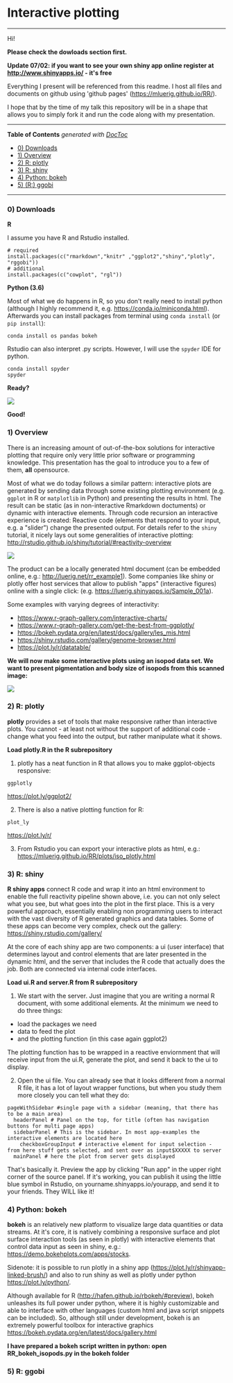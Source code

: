 # Interactive plotting

---

Hi!

**Please check the dowloads section first.**

**Update 07/02: if you want to see your own shiny app online register at http://www.shinyapps.io/ - it's free**

Everything I present will be referenced from this readme. I host all files and documents on github using 'github pages' (https://mluerig.github.io/RR/). 

I hope that by the time of my talk this repository will be in a shape that allows you to simply fork it and run the code along with my presentation.

---

<!-- START doctoc generated TOC please keep comment here to allow auto update -->
<!-- DON'T EDIT THIS SECTION, INSTEAD RE-RUN doctoc TO UPDATE -->
**Table of Contents**  *generated with [DocToc](https://github.com/thlorenz/doctoc)*

- [0) Downloads](#0-downloads)
- [1) Overview](#1-overview)
- [2) R: plotly](#2-r-plotly)
- [3) R: shiny](#3-r-shiny)
- [4) Python: bokeh](#4-python-bokeh)
- [5) (R:) ggobi](#5-r-ggobi)

<!-- END doctoc generated TOC please keep comment here to allow auto update -->

---



### 0) Downloads

**R**

I assume you have R and Rstudio installed.
```
# required
install.packages(c("rmarkdown","knitr" ,"ggplot2","shiny","plotly", "rggobi"))
# additional
install.packages(c("cowplot", "rgl"))

```

**Python (3.6)** 

Most of what we do happens in R, so you don't really need to install python (although I highly recommend it, e.g. https://conda.io/miniconda.html). Afterwards you can install packages from terminal using `conda install` (or `pip install`):

```
conda install os pandas bokeh
```
Rstudio can also interpret .py scripts. However, I will use the `spyder` IDE for python.    
```
conda install spyder
spyder
```

**Ready?**

![](https://media.giphy.com/media/XreQmk7ETCak0/giphy.gif)

**Good!**



### 1) Overview

There is an increasing amount of out-of-the-box solutions for interactive plotting that require only very little prior software or programming knowledge. This presentation has the goal to introduce you to a few of them, **all** opensource. 

Most of what we do today follows a similar pattern: interactive plots are generated by sending data through some existing plotting environment (e.g. `ggplot` in R or `matplotlib` in Python) and presenting the results in html. The result can be static (as in non-interactive Rmarkdown doctuments) or dynamic with interactive elements. Through code recursion an interactive experience is created: Reactive code (elements that respond to your input, e.g. a "slider") change the presented output. For details refer to the `shiny` tutorial, it nicely lays out some generalities of interactive plotting: http://rstudio.github.io/shiny/tutorial/#reactivity-overview

![](http://rstudio.github.io/shiny/tutorial/reactivity_diagrams/roles_implement.png)

The product can be a locally generated html document (can be embedded online, e.g.: http://luerig.net/rr_example1). Some companies like shiny or plotly offer host services that allow to publish "apps" (interactive figures) online with a single click: (e.g. https://luerig.shinyapps.io/Sample_001a).

Some examples with varying degrees of interactivity:

* https://www.r-graph-gallery.com/interactive-charts/
* https://www.r-graph-gallery.com/get-the-best-from-ggplotly/
* https://bokeh.pydata.org/en/latest/docs/gallery/les_mis.html
* https://shiny.rstudio.com/gallery/genome-browser.html
* https://plot.ly/r/datatable/


**We will now make some interactive plots using an isopod data set. We want to present pigmentation and body size of isopods from this scanned image:**

<img src="https://luerig.net/files/rr/Sample_001a.jpg">

### 2) R: plotly

**plotly** provides a set of tools that make responsive rather than interactive plots. You cannot - at least not without the support of additional code - change what you feed into the output, but rather manipulate what it shows.

**Load plotly.R in the R subrepository**

1) plotly has a neat function in R that allows you to make ggplot-objects responsive:

`ggplotly`

https://plot.ly/ggplot2/

2) There is also a native plotting function for R:

`plot_ly`

https://plot.ly/r/

3) From Rstudio you can export your interactive plots as html, e.g.: https://mluerig.github.io/RR/plots/iso_plotly.html



### 3) R: shiny

**R shiny apps** connect R code and wrap it into an html environment to enable the full reactivity pipeline shown above, i.e. you can not only select what you see, but what goes into the plot in the first place. This is a very powerful approach, essentially enabling non programming users to interact with the vast diversity of R generated graphics and data tables. Some of these apps can become very complex, check out the gallery: https://shiny.rstudio.com/gallery/

At the core of each shiny app are two components: a ui (user interface) that determines layout and control elements that are later presented in the dynamic html, and the server that includes the R code that actually does the job. Both are connected via internal code interfaces.

**Load ui.R and server.R from R subrepository**

1) We start with the server. Just imagine that you are writing a normal R document, with some additional elements. At the minimum we need to do three things:
* load the packages we need
* data to feed the plot
* and the plotting function (in this case again ggplot2)

The plotting function has to be wrapped in a reactive enviornment that will receive input from the ui.R, generate the plot, and send it back to the ui to display.

2) Open the ui file. You can already see that it looks different from a normal R file, it has a lot of layout wrapper functions, but when you study them more closely you can tell what they do:

```
pageWithSidebar #single page with a sidebar (meaning, that there has to be a main area)
  headerPanel # Panel on the top, for title (often has navigation buttons for multi page apps)
  sidebarPanel # This is the sidebar. In most app-examples the interactive elements are located here
    checkboxGroupInput # interactive element for input selection - from here stuff gets selected, and sent over as input$XXXXX to server
  mainPanel # here the plot from server gets displayed
```

That's basically it. Preview the app by clicking "Run app" in the upper right corner of the source panel. If it's working, you can publish it using the little blue symbol in Rstudio, on yourname.shinyapps.io/yourapp, and send it to your friends. They WILL like it!


### 4) Python: bokeh

**bokeh** is an relatively new platform to visualize large data quantities or data streams. At it's core, it is natively combining a responsive surface and plot surface interaction tools (as seen in plotly) with interactive elements that control data input as seen in shiny, e.g.: https://demo.bokehplots.com/apps/stocks. 

Sidenote: it is possible to run plotly in a shiny app (https://plot.ly/r/shinyapp-linked-brush/) and also to run shiny as well as plotly under python https://plot.ly/python/.

Although available for R (http://hafen.github.io/rbokeh/#preview), bokeh unleashes its full power under python, where it is highly customizable and able to interface with other languages (custom html and java script snippets can be included). So, although still under development, bokeh is an extremely powerful toolbox for interactive graphics https://bokeh.pydata.org/en/latest/docs/gallery.html

**I have prepared a bokeh script written in python: open RR_bokeh_isopods.py in the bokeh folder**



### 5) R: ggobi



